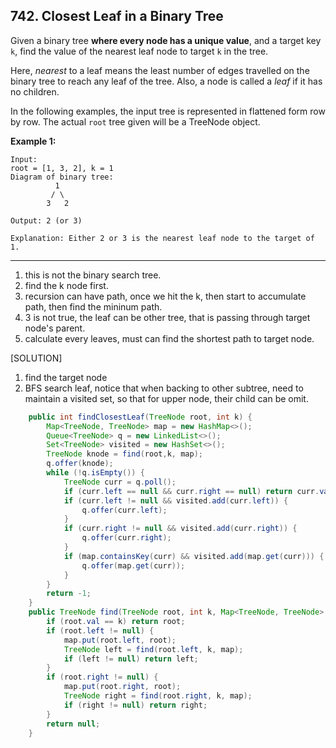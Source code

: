 ## 742. Closest Leaf in a Binary Tree

Given a binary tree **where every node has a unique value**, and a target key `k`, find the value of the nearest leaf node to target `k` in the tree.

Here, *nearest* to a leaf means the least number of edges travelled on the binary tree to reach any leaf of the tree. Also, a node is called a *leaf* if it has no children.

In the following examples, the input tree is represented in flattened form row by row. The actual `root` tree given will be a TreeNode object.

**Example 1:**

```
Input:
root = [1, 3, 2], k = 1
Diagram of binary tree:
          1
         / \
        3   2

Output: 2 (or 3)

Explanation: Either 2 or 3 is the nearest leaf node to the target of 1.
```

---

1. this is not the binary search tree.
2. find the k node first.
3. recursion can have path, once we hit the k, then start to accumulate path, then find the mininum path.
4. 3 is not true, the leaf can be other tree, that is passing through target node's parent.
5. calculate every leaves, must can find the shortest path to target node.

[SOLUTION]

1. find the target node
2. BFS search leaf, notice that when backing to other subtree, need to maintain a visited set, so that for upper node, their child can be omit.

```java
    public int findClosestLeaf(TreeNode root, int k) {
        Map<TreeNode, TreeNode> map = new HashMap<>();
        Queue<TreeNode> q = new LinkedList<>();
        Set<TreeNode> visited = new HashSet<>();
        TreeNode knode = find(root,k, map);
        q.offer(knode);
        while (!q.isEmpty()) {
            TreeNode curr = q.poll();
            if (curr.left == null && curr.right == null) return curr.val;
            if (curr.left != null && visited.add(curr.left)) {
                q.offer(curr.left);
            }
            if (curr.right != null && visited.add(curr.right)) {
                q.offer(curr.right);
            }
            if (map.containsKey(curr) && visited.add(map.get(curr))) {
                q.offer(map.get(curr));
            }
        }
        return -1;
    }
    public TreeNode find(TreeNode root, int k, Map<TreeNode, TreeNode> map) {
        if (root.val == k) return root;
        if (root.left != null) {
            map.put(root.left, root);
            TreeNode left = find(root.left, k, map);
            if (left != null) return left;
        }
        if (root.right != null) {
            map.put(root.right, root);
            TreeNode right = find(root.right, k, map);
            if (right != null) return right;
        }
        return null;
    }
```

